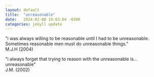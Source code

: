 ```yaml
---
layout: default
title:  "unreasonable"
date:   2024-02-08 19:03:04 -0300
categories: jekyll update
---
```



"i was always willing to be reasonable until I had to be unreasonable. Sometimes reasonable men must do unreasonable things."  
M.J.H (2004)  
  
"i always forget that trying to reason with the unreasonable is... unreasonable"   
J.M. (2002)
